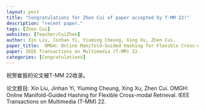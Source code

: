 ```yaml
---
layout: post
title: "Congratulations for Zhen Cui of paper accepted by T-MM 22!"
description: "recent paper."
tags: [Zhen Cui]
websites: [Teacher/CuiZhen]
author: Xin Liu, Jinhan Yi, Yiuming Cheung, Xing Xu, Zhen Cui.
paper_title:  OMGH: Online Manifold-Guided Hashing for Flexible Cross-modal Retrieval.
paper: IEEE Transactions on Multimedia (T-MM) 22.
categories: [Congratulations]
---
```

祝贺崔振的论文被T-MM 22收录。

论文题目: Xin Liu, Jinhan Yi, Yiuming Cheung, Xing Xu, Zhen Cui. OMGH: Online Manifold-Guided Hashing for Flexible Cross-modal Retrieval. IEEE Transactions on Multimedia (T-MM) 22.
